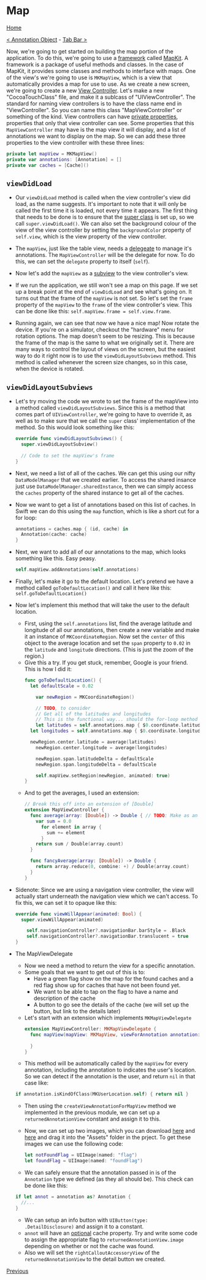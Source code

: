 # Map
[Home](README.md)

[< Annotation Object](9-AnnotationObject.md) - [Tab Bar >](11-TabBar.md)

Now, we're going to get started on building the map portion of the application. To do this, we're going to use a [framework]() called [MapKit](). A framework is a package of useful methods and classes. In the case of MapKit, it provides some classes and methods to interface with maps. One of the view's we're going to use is `MKMapView`, which is a view that automatically provides a map for use to use. As we create a new screen, we're going to create a new [View Controller](). Let's make a new "CocoaTouchClass" file, and make it a sublcass of "UIViewController".
The standard for naming view controllers is to have the class name end in "ViewController". So you can name this class "MapViewController" or something of the kind.
View controllers can have [private properties](), properties that only that view controller can see. Some properties that this `MapViewController` may have is the map view it will display, and a list of annotations we want to display on the map. So we can add these three properties to the view controller with these three lines:
```swift
private let mapView = MKMapView()
private var annotations: [Annotation] = []
private var caches = [Cache]()
```

## `viewDidLoad`
  - Our `viewDidLoad` method is called when the view controller's view did load, as the name suggests. It's important to note that it will only be called the first time it is loaded, not every time it appears. The first thing that needs to be done is to ensure that the [super class]() is set up, so we call `super.viewDidLoad()`. We can also set the background colour of the view of the view controller by setting the `backgroundColor` property of `self.view`, which is the view property of the view controller.

  - The `mapView`, just like the table view, needs a [delegeate]() to manage it's annotations. The `MapViewController` will be the delegate for now. To do this, we can set the `delegate` property to itself (`self`).
  - Now let's add the `mapView` as a [subview]() to the view controller's view.
  - If we run the application, we still won't see a map on this page. If we set up a break point at the end of `viewDidLoad` and see what's going on. It turns out that the frame of the `mapView` is not set. So let's set the `frame` property of the `mapView` to the `frame` of the view controller's view. This can be done like this: `self.mapView.frame = self.view.frame`.
  - Running again, we can see that now we have a nice map! Now rotate the device. If you're on a simulator, checkout the "hardware" menu for rotation options. The map doesn't seem to be resizing. This is because the frame of the map is the same to what we originally set it. There are many ways to control the layout of views on the screen, but the easiest way to do it right now is to use the `viewDidLayoutSubviews` method. This method is called whenever the screen size changes, so in this case, when the device is rotated.

## `viewDidLayoutSubviews`
  - Let's try moving the code we wrote to set the frame of the mapView into a method called `viewDidLayoutSubviews`. Since this is a method that comes part of `UIViewController`, we're going to have to override it, as well as to make sure that we call the `super` class' implementation of the method. So this would look something like this:
    ```swift
    override func viewDidLayoutSubviews() {
      super.viewDidLayoutSubview()
      
      // Code to set the mapView's frame
    }
    ``` 
  - Next, we need a list of all of the caches. We can get this using our nifty `DataModelManager` that we created earlier. To access the shared insance just use `DataModelManager.sharedInstance`, then we can simply access the `caches` property of the shared instance to get all of the caches. 
  - Now we want to get a list of annotations based on this list of caches. In Swift we can do this using the `map` function, which is like a short cut for a for loop:
    ```swift
    annotations = caches.map { (id, cache) in
      Annotation(cache: cache)
    }
    ```
  - Next, we want to add all of our annotations to the map, which looks something like this. Easy peasy.
    ```swift
    self.mapView.addAnnotations(self.annotations)
    ``` 
  - Finally, let's make it go to the default location. Let's pretend we have a method called `goToDefaultLocation()` and call it here like this: `self.goToDefaultLocation()`

    
  - Now let's implement this method that will take the user to the default location.
    - First, using the `self.annotations` list, find the average latitude and longitude of all our annotations, then create a new variable and make it an instance of `MKCoordinateRegion`. Now set the `center` of this object to the average location and set the `span` property to `0.02` in the `latitude` and `longitude` directions. (This is just the zoom of the region.)
    - Give this a try. If you get stuck, remember, Google is your friend. This is how I did it:
      ```swift
      func goToDefaultLocation() {
        let defaultScale = 0.02

          var newRegion = MKCoordinateRegion()

          // TODO, to consider
          // Get all of the latitudes and longitudes
          // This is the functional way... should the for-loop method be shown?
          let latitudes = self.annotations.map { $0.coordinate.latitude }
        let longitudes = self.annotations.map { $0.coordinate.longitude }

        newRegion.center.latitude = average(latitudes)
          newRegion.center.longitude = average(longitudes)

          newRegion.span.latitudeDelta = defaultScale
          newRegion.span.longitudeDelta = defaultScale

          self.mapView.setRegion(newRegion, animated: true)
      }
      ```
    - And to get the averages, I used an extension:
      ```swift
      // Break this off into an extension of [Double]
      extension MapViewController {
        func average(array: [Double]) -> Double { // TODO: Make as an extension of array
          var sum = 0.0
            for element in array {
              sum += element
            }
          return sum / Double(array.count)
        }

        func fancyAverage(array: [Double]) -> Double {
          return array.reduce(0, combine: +) / Double(array.count)
        }
      }
      ``` 
  - Sidenote: Since we are using a navigation view controller, the view will actually start underneath the navigation view which we can't access. To fix this, we can set it to opaque like this:
    ```swift
    override func viewWillAppear(animated: Bool) {
      super.viewWillAppear(animated)

        self.navigationController?.navigationBar.barStyle = .Black
        self.navigationController?.navigationBar.translucent = true
    }
    ```
  - The MapViewDelegate
    - Now we need a method to return the view for a specific annotation.
    - Some goals that we want to get out of this is to:
      - Have a green flag show on the map for the found caches and a red flag show up for caches that have not been found yet.
      - We want to be able to tap on the flag to have a name and description of the cache
      - A button to go see the details of the cache (we will set up the button, but link to the details later)
    - Let's start with an extension which implements `MKMapViewDelegate`
      ```swift
      extension MapViewController: MKMapViewDelegate {
        func mapView(mapView: MKMapView, viewForAnnotation annotation: MKAnnotation) -> MKAnnotationView? {
          
        }
      }
      ```
    - This method will be automatically called by the `mapView` for every annotation, including the annotation to indicates the user's location. So we can detect if the annotation is the user, and return `nil` in that case like:
     ```swift 
     if annotation.isKindOfClass(MKUserLocation.self) { return nil }
     ```
    - Then using the `createViewAnnotationForMapView` method we implemented in the previous module, we can set up a `returnedAnnotationView` constant and assign it to this.
    - Now, we can set up two images, which you can download [here]() and [here]() and drag it into the "Assets" folder in the prject. To get these images we can use the following code:
      ```swift
      let notFoundFlag = UIImage(named: "flag")
      let foundFlag = UIImage(named: "foundFlag")
      ```

    - We can safely ensure that the annotation passed in is of the `Annotation` type we defined (as they all should be). This check can be done like this:
    ```swift
    if let annot = annotation as? Annotation {
      //...
    }
    ```
    - We can setup an info button with `UIButton(type: .DetailDisclosure)` and assign it to a constant. 
    - `annot` will have an [optional]() cache property. Try and write some code to assign the appropriate flag to `returnedAnnotationView.image` depending on whether or not the cache was found.
    - Also we will set the `rightCalloutAccessoryView` of the `returnedAnnotationView` to the detail button we created.
      
[Previous](9-AnnotationObject.md)
